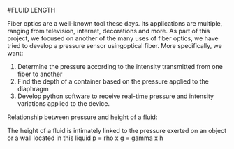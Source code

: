 #FLUID LENGTH

Fiber optics are a well-known tool these days. Its applications are multiple, ranging from television, internet, decorations and more. As part of this project, we focused on another of the many uses of fiber optics, we have tried to develop a pressure sensor usingoptical fiber. More specifically, we want:
   1. Determine the pressure according to the intensity transmitted from one fiber to another
   2. Find the depth of a container based on the pressure applied to the diaphragm
   3. Develop python software to receive real-time pressure and intensity variations applied to the device.

Relationship between pressure and height of a fluid:

   The height of a fluid is intimately linked to the pressure exerted on an object or a wall located in this liquid
   p = rho x g = gamma x h 

